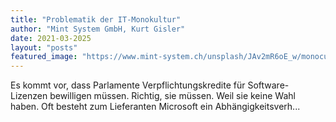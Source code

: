 ```yaml
---
title: "Problematik der IT-Monokultur"
author: "Mint System GmbH, Kurt Gisler"
date: 2021-03-2025
layout: "posts"
featured_image: "https://www.mint-system.ch/unsplash/JAv2mR6oE_w/monoculture.jpe"
---
```


Es kommt vor, dass Parlamente Verpflichtungskredite für Software-Lizenzen bewilligen müssen. Richtig, sie müssen. Weil sie keine Wahl haben. Oft besteht zum Lieferanten Microsoft ein Abhängigkeitsverh...

